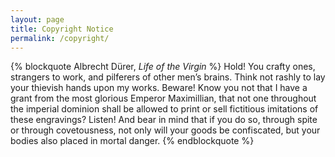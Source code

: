 ```yaml
---
layout: page
title: Copyright Notice
permalink: /copyright/
---
```


{% blockquote Albrecht Dürer, *Life of the Virgin* %}
Hold! You crafty ones, strangers to work, and pilferers of other men’s brains. Think not rashly to lay your thievish hands upon my works. Beware! Know you not that I have a grant from the most glorious Emperor Maximillian, that not one throughout the imperial dominion shall be allowed to print or sell fictitious imitations of these engravings? Listen! And bear in mind that if you do so, through spite or through covetousness, not only will your goods be confiscated, but your bodies also placed in mortal danger.
{% endblockquote %}